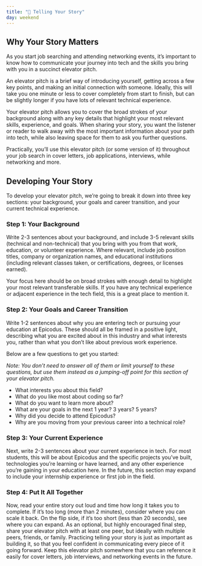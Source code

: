```yaml
---
title: "📓 Telling Your Story"
day: weekend
---
```


## Why Your Story Matters

As you start job searching and attending networking events, it’s important to know how to communicate your journey into tech and the skills you bring with you in a succinct elevator pitch.

An elevator pitch is a brief way of introducing yourself, getting across a few key points, and making an initial connection with someone. Ideally, this will take you one minute or less to cover completely from start to finish, but can be slightly longer if you have lots of relevant technical experience. 

Your elevator pitch allows you to cover the broad strokes of your background along with any key details that highlight your most relevant skills, experience, and goals. When sharing your story, you want the listener or reader to walk away with the most important information about your path into tech, while also leaving space for them to ask you further questions. 

Practically, you’ll use this elevator pitch (or some version of it) throughout your job search in cover letters, job applications, interviews, while networking and more. 

## Developing Your Story 

To develop your elevator pitch, we’re going to break it down into three key sections: your background, your goals and career transition, and your current technical experience. 

### Step 1: Your Background 

Write 2-3 sentences about your background, and include 3-5 relevant skills (technical and non-technical) that you bring with you from that work, education, or volunteer experience. Where relevant, include job position titles, company or organization names, and educational institutions (including relevant classes taken, or certifications, degrees, or licenses earned). 

Your focus here should be on broad strokes with enough detail to highlight your most relevant transferable skills. If you have any technical experience or adjacent experience in the tech field, this is a great place to mention it. 

### Step 2: Your Goals and Career Transition

Write 1-2 sentences about why you are entering tech or pursuing your education at Epicodus. These should all be framed in a positive light, describing what you are excited about in this industry and what interests you, rather than what you don’t like about previous work experience. 

Below are a few questions to get you started: 

*Note: You don’t need to answer all of them or limit yourself to these questions, but use them instead as a jumping-off point for this section of your elevator pitch.*  

* What interests you about this field? 
* What do you like most about coding so far? 
* What do you want to learn more about?
* What are your goals in the next 1 year? 3 years? 5 years? 
* Why did you decide to attend Epicodus? 
* Why are you moving from your previous career into a technical role? 

### Step 3: Your Current Experience 

Next, write 2-3 sentences about your current experience in tech. For most students, this will be about Epicodus and the specific projects you’ve built, technologies you’re learning or have learned, and any other experience you’re gaining in your education here. 
In the future, this section may expand to include your internship experience or first job in the field. 

### Step 4: Put It All Together 

Now, read your entire story out loud and time how long it takes you to complete. If it’s too long (more than 2 minutes), consider where you can scale it back. On the flip side, if it’s too short (less than 20 seconds), see where you can expand. 
As an optional, but highly encouraged final step, share your elevator pitch with at least one peer, but ideally with multiple peers, friends, or family.  Practicing telling your story is just as important as building it, so that you feel confident in communicating every piece of it going forward. 
Keep this elevator pitch somewhere that you can reference it easily for cover letters, job interviews, and networking events in the future. 
